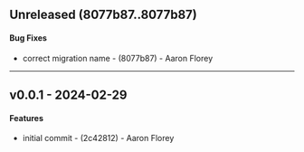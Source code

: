 ## Unreleased (8077b87..8077b87)
#### Bug Fixes
- correct migration name - (8077b87) - Aaron Florey

- - -

## v0.0.1 - 2024-02-29
#### Features
- initial commit - (2c42812) - Aaron Florey


